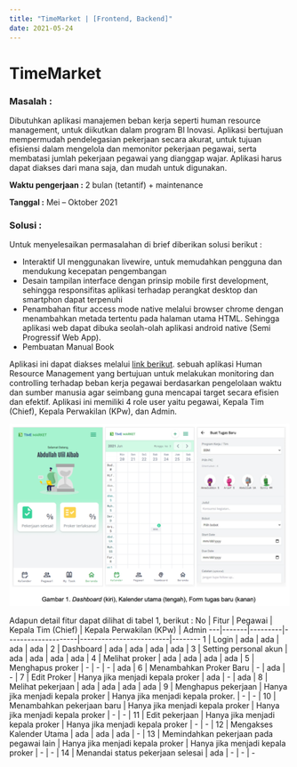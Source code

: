 ```yaml
---
title: "TimeMarket | [Frontend, Backend]"
date: 2021-05-24
---
```


# TimeMarket

### Masalah :
Dibutuhkan aplikasi manajemen beban kerja seperti human resource management, untuk diikutkan dalam program BI Inovasi. Aplikasi bertujuan mempermudah pendelegasian pekerjaan secara akurat, untuk tujuan efisiensi dalam mengelola dan memonitor pekerjaan pegawai, serta membatasi jumlah pekerjaan pegawai yang dianggap wajar.
Aplikasi harus dapat diakses dari mana saja, dan mudah untuk digunakan.

**Waktu pengerjaan :** 2 bulan (tetantif) + maintenance 

**Tanggal :** Mei – Oktober 2021

### Solusi :
Untuk menyelesaikan permasalahan di brief diberikan solusi berikut :
- Interaktif UI menggunakan livewire, untuk memudahkan pengguna dan mendukung kecepatan pengembangan
- Desain tampilan interface dengan prinsip mobile first development, sehingga responsifitas aplikasi terhadap perangkat desktop dan smartphon dapat terpenuhi
- Penambahan fitur access mode native melalui browser chrome dengan menambahkan metada tertentu pada halaman utama HTML. Sehingga aplikasi web dapat dibuka seolah-olah aplikasi android native (Semi Progressif Web App).
- Pembuatan Manual Book

Aplikasi ini dapat diakses melalui [link berikut](https://timemarket.masuk.id). sebuah aplikasi Human Resource Management yang bertujuan untuk melakukan monitoring dan controlling terhadap beban kerja pegawai berdasarkan pengelolaan waktu dan sumber manusia agar seimbang guna mencapai target secara efisien dan efektif. Aplikasi ini memiliki 4 role user yaitu pegawai, Kepala Tim (Chief), Kepala Perwakilan (KPw), dan Admin.

![/projects/timemarket.png](/projects/timemarket.png)

Adapun detail fitur dapat dilihat di tabel 1, berikut :
No | Fitur | Pegawai | Kepala Tim (Chief) | Kepala Perwakilan (KPw) | Admin
---|-------|---------|--------------------|-------------------------|--------
1 | Login | ada | ada | ada | ada | 
2 | Dashboard | ada | ada | ada | ada | 
3 | Setting personal akun | ada | ada | ada | ada | 
4 | Melihat proker | ada | ada | ada | ada | 
5 | Menghapus proker | - | - | - | ada | 
6 | Menambahkan Proker Baru | - | ada | - | 
7 | Edit Proker | Hanya jika menjadi kepala proker | ada | - | ada | 
8 | Melihat pekerjaan | ada | ada | ada | ada | 
9 | Menghapus pekerjaan | Hanya jika menjadi kepala proker | Hanya jika menjadi kepala proker. | - | - | 
10 | Menambahkan pekerjaan baru | Hanya jika menjadi kepala proker | Hanya jika menjadi kepala proker | - | - | 
11 | Edit pekerjaan | Hanya jika menjadi kepala proker | Hanya jika menjadi kepala proker | - | - | 
12 | Mengakses Kalender Utama | ada | ada | ada | - | 
13 | Memindahkan pekerjaan pada pegawai lain | Hanya jika menjadi kepala proker | Hanya jika menjadi kepala proker | - | - | 
14 | Menandai status pekerjaan selesai | ada | - | - | -

